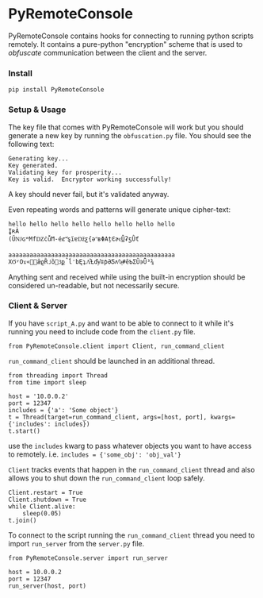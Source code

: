 # PyRemoteConsole

PyRemoteConsole contains hooks for connecting to running
python scripts remotely.  It contains a pure-python 
"encryption" scheme that is used to *obfuscate* 
communication between the client and the server.

### Install

    pip install PyRemoteConsole


### Setup & Usage

The key file that comes with PyRemoteConsole will work
but you should generate a new key by running the 
`obfuscation.py` file.  You should see the following 
text:

    Generating key...
    Key generated.
    Validating key for prosperity...
    Key is valid.  Encryptor working successfully!

A key should never fail, but it's validated anyway.

Even repeating words and patterns will generate unique
cipher-text:

    hello hello hello hello hello hello hello hello
    ̬ĮʀÀ
    (ŬǊɢʷMfǱċǚϺ-éȼ˭̕ȿïɐǅƹ{əʺʙΦΑțϾɚɛ͜ǙʡƽǛť
    
    aaaaaaaaaaaaaaaaaaaaaaaaaaaaaaaaaaaaaaaaaaaaaaa
    ΧϬʸΟϫ«͚ǣϱȐ˩ȍ3͜p̚ĺ̒bĘʇɅ͋Ƚďɏ͛ʬƥƏƼʌˢ͊ǝͅ#ȇƄƩŨ϶Ǖ³¾

Anything sent and received while using the built-in 
encryption should be considered un-readable, but not 
necessarily secure.

### Client & Server

If you have `script_A.py` and want to be able to connect
to it while it's running you need to include code from
the `client.py` file.

    from PyRemoteConsole.client import Client, run_command_client

`run_command_client` should be launched in an additional
thread.

    from threading import Thread
    from time import sleep
    
    host = '10.0.0.2'
    port = 12347
    includes = {'a': 'Some object'}
    t = Thread(target=run_command_client, args=[host, port], kwargs={'includes': includes})
    t.start()

use the `includes` kwarg to pass whatever objects you want to
have access to remotely. i.e. `includes = {'some_obj': 'obj_val'}`

`Client` tracks events that happen in the `run_command_client` 
thread and also allows you to shut down the `run_command_client`
loop safely.

    Client.restart = True
    Client.shutdown = True
    while Client.alive:
        sleep(0.05)
    t.join()
 
To connect to the script running the `run_command_client` thread
you need to import `run_server` from the `server.py` file.

    from PyRemoteConsole.server import run_server
    
    host = 10.0.0.2
    port = 12347
    run_server(host, port)


